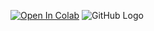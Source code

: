 [![Open In Colab](https://colab.research.google.com/assets/colab-badge.svg)](https://colab.research.google.com/github/Yichun-Yuan/Colab/)
![GitHub Logo](https://www.google.com/imgres?imgurl=https%3A%2F%2Fgithub.githubassets.com%2Fimages%2Fmodules%2Flogos_page%2FOctocat.png&imgrefurl=https%3A%2F%2Fgithub.com%2Flogos&tbnid=fLKD7QptF_vjyM&vet=12ahUKEwjgsvivpIPvAhUWL60KHdvNCOQQMygDegUIARCfAQ..i&docid=H8p6HHzcTglWAM&w=800&h=665&q=github%20logo&ved=2ahUKEwjgsvivpIPvAhUWL60KHdvNCOQQMygDegUIARCfAQ)
